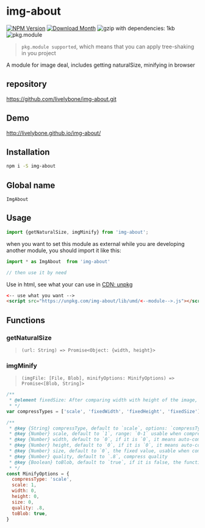 # img-about
[![NPM Version](http://img.shields.io/npm/v/img-about.svg?style=flat-square)](https://www.npmjs.com/package/img-about)
[![Download Month](http://img.shields.io/npm/dm/img-about.svg?style=flat-square)](https://www.npmjs.com/package/img-about)
![gzip with dependencies: 1kb](https://img.shields.io/badge/gzip--with--dependencies-1kb-brightgreen.svg "gzip with dependencies: 1kb")
![pkg.module](https://img.shields.io/badge/pkg.module-supported-blue.svg "pkg.module")

> `pkg.module supported`, which means that you can apply tree-shaking in you project

A module for image deal, includes getting naturalSize, minifying in browser

## repository
https://github.com/livelybone/img-about.git

## Demo
http://livelybone.github.io/img-about/

## Installation
```bash
npm i -S img-about
```

## Global name
`ImgAbout`

## Usage
```js
import {getNaturalSize, imgMinify} from 'img-about';
```

when you want to set this module as external while you are developing another module, you should import it like this:
```js
import * as ImgAbout  from 'img-about'

// then use it by need
```

Use in html, see what your can use in [CDN: unpkg](https://unpkg.com/img-about/lib/umd/)
```html
<-- use what you want -->
<script src="https://unpkg.com/img-about/lib/umd/<--module-->.js"></script>
```

## Functions

### getNaturalSize
> `(url: String) => Promise<Object: {width, height}>`

### imgMinify
> `(imgFile: [File, Blob], minifyOptions: MinifyOptions) => Promise<[Blob, String]>`

```js
/**
 * @element fixedSize: After comparing width with height of the image, it will set the value of which is smaller than another to the fixed value
 * */
var compressTypes = ['scale', 'fixedWidth', 'fixedHeight', 'fixedSize']

/**
 * @key {String} compressType, default to `scale`, options: `compressTypes`
 * @key {Number} scale, default to `1`, range: `0-1` usable when compressType is `scale`
 * @key {Number} width, default to `0`, if it is `0`, it means auto-computed, usable when compressType is `fixedWidth`
 * @key {Number} height, default to `0`, if it is `0`, it means auto-computed, usable when compressType is `fixedHeight`
 * @key {Number} size, default to `0`, the fixed value, usable when compressType is `fixedSize`
 * @key {Number} quality, default to `.8`, compress quality
 * @key {Boolean} toBlob, default to `true`, if it is false, the function will resolve to base64 string
 * */
const MinifyOptions = {
  compressType: 'scale',
  scale: 1,
  width: 0,
  height: 0,
  size: 0,
  quality: .8,
  toBlob: true,
}
```
